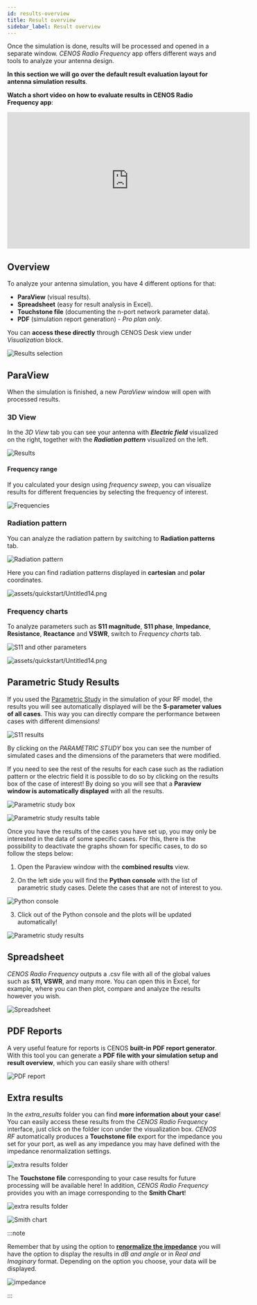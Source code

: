 ```yaml
---
id: results-overview
title: Result overview
sidebar_label: Result overview
---
```


Once the simulation is done, results will be processed and opened in a separate window. *CENOS Radio Frequency* app offers different ways and tools to analyze your antenna design.

**In this section we will go over the default result evaluation layout for antenna simulation results**.

**Watch a short video on how to evaluate results in CENOS Radio Frequency app**:

<p align="center">

<iframe width="560" height="315" src="https://www.youtube.com/embed/ZVUSHj0AmAI?list=PLtRpbWakrmMf29rhPnm0bxjosBow-nM8q" title="CENOS Antenna Design - Result evaluation" frameborder="0" allow="accelerometer; autoplay; clipboard-write; encrypted-media; gyroscope; picture-in-picture" allowfullscreen></iframe>

</p>


## Overview

To analyze your antenna simulation, you have 4 different options for that:

- **ParaView** (visual results).
- **Spreadsheet** (easy for result analysis in Excel).
- **Touchstone file** (documenting the n-port network parameter data).
- **PDF** (simulation report generation) - _Pro plan only_.

You can **access these directly** through CENOS Desk view under *Visualization* block.

<p align="center">

![Results selection](assets/results/5.png)

</p>


## ParaView

When the simulation is finished, a new *ParaView* window will open with processed results.


### 3D View

In the *3D View* tab you can see your antenna with ***Electric field*** visualized on the right, together with the ***Radiation pattern*** visualized on the left.
  
![Results](assets/results/1.png)


#### Frequency range

If you calculated your design using *frequency sweep*, you can visualize results for different frequencies by selecting the frequency of interest.

<p align="center">

![Frequencies](assets/results/2.png)

</p>


### Radiation pattern

You can analyze the radiation pattern by switching to **Radiation patterns** tab.

<p align="center">

![Radiation pattern](assets/results/3.png)

</p>

Here you can find radiation patterns displayed in **cartesian** and **polar** coordinates.

![assets/quickstart/Untitled14.png](assets/results/4.png)


### Frequency charts

To analyze parameters such as **S11 magnitude**, **S11 phase**, **Impedance**, **Resistance**, **Reactance** and **VSWR**, switch to *Frequency charts* tab.

<p align="center">

![S11 and other parameters](assets/results/7.png)

</p>

![assets/quickstart/Untitled14.png](assets/results/8.png)


## Parametric Study Results

If you used the [Parametric Study](physics-overview#parametric-study) in the simulation of your RF model, the results you will see automatically displayed will be the **S-parameter values of all cases**. This way you can directly compare the performance between cases with different dimensions!

<p align="center">

![S11 results](assets/results/31.png)

</p>

By clicking on the _PARAMETRIC STUDY_ box you can see the number of simulated cases and the dimensions of the parameters that were modified.  

If you need to see the rest of the results for each case such as the radiation pattern or the electric field it is possible to do so by clicking on the results box of the case of interest! By doing so you will see that a **Paraview window is automatically displayed** with all the results.

<p align="center">

![Parametric study box](assets/results/32.png)

</p>

<p align="center">

![Parametric study results table](assets/results/33.png)

</p>

Once you have the results of the cases you have set up, you may only be interested in the data of some specific cases. For this, there is the possibility to deactivate the graphs shown for specific cases, to do so follow the steps below:

1. Open the Paraview window with the **combined results** view. 

2. On the left side you will find the **Python console** with the list of parametric study cases. Delete the cases that are not of interest to you.

<p align="center">

![Python console](assets/results/49.png)

</p>

3. Click out of the Python console and the plots will be updated automatically!

<p align="center">

![Parametric study results](assets/results/50.png)

</p>



## Spreadsheet

*CENOS Radio Frequency* outputs a .csv file with all of the global values such as **S11, VSWR**, and many more. You can open this in Excel, for example, where you can then plot, compare and analyze the results however you wish.

<p align="center">

![Spreadsheet](assets/results/17.png)

</p>


## PDF Reports 

A very useful feature for reports is CENOS **built-in PDF report generator**. With this tool you can generate a **PDF file with your simulation setup and result overview**, which you can easily share with others!

<p align="center">

![PDF report](assets/results/19.png)

</p>

## Extra results

In the _extra_results_ folder you can find **more information about your case**! You can easily access these results from the _CENOS Radio Frequency_ interface, just click on the folder icon under the visualization box. *CENOS RF* automatically produces a **Touchstone file** export for the impedance you set for your port, as well as any impedance you may have defined with the impedance renormalization settings.
<p align="center">

![extra results folder](assets/results/45.png)

</p>

The **Touchstone file** corresponding to your case results for future processing will be available here! In addition, _CENOS Radio Frequency_ provides you with an image corresponding to the **Smith Chart**! 

<p align="center">

![extra results folder](assets/results/46.png)

</p>

<p align="center">

![Smith chart](assets/results/47.png)

</p>

:::note

Remember that by using the option to **[renormalize the impedance](physics-overview#touchstone-export)** you will have the option to display the results in _dB and angle_ or in _Real and Imaginary_ format. Depending on the option you choose, your data will be displayed. 

<p align="center">

![impedance](assets/results/48.png)

</p>

:::
